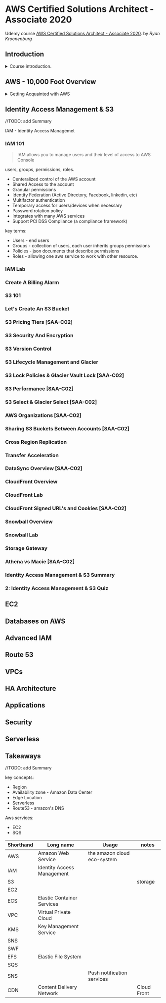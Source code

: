 # AWS Certified Solutions Architect - Associate 2020

Udemy course [AWS Certified Solutions Architect - Associate 2020](https://www.udemy.com/course/draft/362328/). by _Ryan Kroonenburg_

## Introduction

<details>
<summary>
Course introduction.
</summary>

### Exam Blueprint

what do we need to know to pass the exam (2020 version)

- 130 minutes
- 60 question
- grades are between 100-1000, passing score is 720.
- qualification is valid for 2 years
- questions are scenario based - they aren't supposed to be tricky or memorization based.

we can look up the details in the Amazon website. it costs money. we need a certification account, we can then book an exam, get training, see the previous scores, etc.

### Why Should I learn AWS?

why learn and get certified in AWS?

(Ryan telling his own story), describing **A Cloud Guru** and **Linux Academy**.

aws Consulting partner qualification has tiers, select,advanced, premiers, in order to reach a certain tier, employees of the company need aws certifications, such as _practitioner_,_Associate_ and _professional_ and other specialized certificates.

each Tier of certifications has different certification

- Practitioner Tier
  - Certified Cloud Practitioner
- Associate Tier
  - Certified Solutions Architect Associate
  - Certified Developer Associate
  - Certified Sysops Administrator Associate
- Professional Tier
  - Certified Solutions Architect Professional
  - Certified Devops Professional
- Specialty Tier
  - Advance Networking
  - Database
  - Data Analysis
  - Machine Learning
  - Security
  - Alexa Skill BUilder

Ryan says some are easier than others, but it depends on the person. the aws platform grows each year.

</details>

## AWS - 10,000 Foot Overview

<details>
<summary>
Getting Acquainted with AWS
</summary>

### The History Of AWS

> "Invention requires two things:
>
> 1. The ability to try a lot of experiments
> 2. Not having to live wit the collateral damage of failed experiments"\
>    ~ (Andy Jassy, ceo of AWS)

aws started with SQS, and first marketed to developer and small companies, as it was easier to provision resources from amazon rather than buy them upfront.

Certification started in 2013,

re:invent is the aws conference, a lot of new stuff is announced then.

### AWS - 10,000 Foot Overview

there are tons of Aws Services, each year there are more and more, the services are grouped by concepts:

- Compute: EC2, Lambda
- Storage: S3, EFS
- Databases: RDS, DynamoDb
- Migration and Transfer: Snowball
- Network and Content delivery: Vpc, Cloud front
- Developer tools
- Robotics
- Block chain
- Satellite
- Management and Governance
- Media Services
- Machine Learning
- Analytics
- Security, Identity and Compliance
- Mobile
- AR and VR (augmented and virtual reality)
- Application Integration
- AWS Cost Management
- Customer Engagement
- Bussiness Application
- Desktop and App Streaming
- IOT (internet of thins
- Game Development

there are regions and availability zones. As of the time of the course, there are 24 regions and 72 availability zones. avalability zones are based on data-center. a datacenter is simply a location (one or more buildings) with tons of servers. A region consists of availability zones. there are also **edge locations**, which are end points for aws caching content, like this is used for CloudFront. edge locations aren't regions.

to pass the solution architert exam, one would need to know:

- **AWS Global infrastructure**
- **Compute**
- **Storage**
- **Databases**
- Migration and Transfer
- **Network and Content delivery**
- Management and Governance
- Machine Learning
- Analytics
- **Security, Identity and Compliance**
- Desktop and App Streaming

### How To Sign Up To AWS

Signing up into AWS and getting the free tier features.

<kbd>Create aws Account</kbd>\
use a personnel account, we need to provide credit information, even if we use a free account. choose the basic plan for support (free), we can personalize the account, and eventually sign into the console.

</details>

## Identity Access Management & S3

<!-- <details> -->
<summary>
//TODO: add Summary
</summary>

IAM - Identity Access Managemet

### IAM 101

> IAM allows you to manage users and their level of access to AWS Console

users, groups, permissions, roles.

- Centeralized control of the AWS account
- Shared Access to the account
- Granular permissions
- Identity Federation (Active Directory, Facebook, linkedin, etc)
- Multifactor authentication
- Temporary access for users/devices when necessary
- Password rotation policy
- Integrates with many AWS services
- Support PCI DSS Compliance (a compliance framework)

key terms:

- Users - end users
- Groups - collection of users, each user inherits groups permissions
- Policies - json documents that describe permissions
- Roles - allowing one aws service to work with other resource.

### IAM Lab

### Create A Billing Alarm

### S3 101

### Let's Create An S3 Bucket

### S3 Pricing Tiers [SAA-C02]

### S3 Security And Encryption

### S3 Version Control

### S3 Lifecycle Management and Glacier

### S3 Lock Policies & Glacier Vault Lock [SAA-C02]

### S3 Performance [SAA-C02]

### S3 Select & Glacier Select [SAA-C02]

### AWS Organizations [SAA-C02]

### Sharing S3 Buckets Between Accounts [SAA-C02]

### Cross Region Replication

### Transfer Acceleration

### DataSync Overview [SAA-C02]

### CloudFront Overview

### CloudFront Lab

### CloudFront Signed URL's and Cookies [SAA-C02]

### Snowball Overview

### Snowball Lab

### Storage Gateway

### Athena vs Macie [SAA-C02]

### Identity Access Management & S3 Summary

### 2: Identity Access Management & S3 Quiz

</details>

## EC2

## Databases on AWS

## Advanced IAM

## Route 53

## VPCs

## HA Architecture

## Applications

## Security

## Serverless

## Takeaways

<!-- <details> -->
<summary>
//TODO: add Summary
</summary>

key concepts:

- Region
- Availability zone - Amazon Data Center
- Edge Location
- Serverless
- Route53 - amazon's DNS

Aws services:

- EC2
- SQS

| Shorthand | Long name                  | Usage                       | notes       |
| --------- | -------------------------- | --------------------------- | ----------- |
| AWS       | Amazon Web Service         | the amazon cloud eco-system |
| IAM       | Identity Access Management |
| S3        |                            |                             | storage     |
| EC2       |
| ECS       | Elastic Container Services |
| VPC       | Virtual Private Cloud      |
| KMS       | Key Management Service     |
| SNS       |
| SWF       |
| EFS       | Elastic File System        |
| SQS       |
| SNS       |                            | Push notification services  |
| CDN       | Content Delivery Network   |                             | Cloud Front |

</details>

